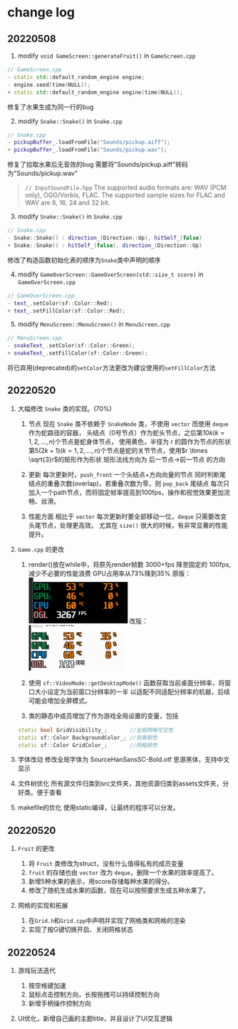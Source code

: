 <!-- 
this change log is to log the difference from origin sfSnake on https://github.com/jhpy1024/sfSnake.git
-->

# change log

## 20220508

1. modify `void GameScreen::generateFruit()` in `GameScreen.cpp`
```c++
// GameScreen.cpp
- static std::default_random_engine engine;
- engine.seed(time(NULL));
+ static std::default_random_engine engine(time(NULL));
```
修复了水果生成为同一行的bug

2. modify `Snake::Snake()` in `Snake.cpp`
```c++
// Snake.cpp
- pickupBuffer_.loadFromFile("Sounds/pickup.aiff");
+ pickupBuffer_.loadFromFile("Sounds/pickup.wav");
```
修复了拾取水果后无音效的bug
需要将"Sounds/pickup.aiff"转码为"Sounds/pickup.wav"

> `// InputSoundFile.hpp`
> The supported audio formats are: WAV (PCM only), OGG/Vorbis, FLAC.
> The supported sample sizes for FLAC and WAV are 8, 16, 24 and 32 bit.

3. modify `Snake::Snake()` in `Snake.cpp`
```c++
// Snake.cpp
- Snake::Snake() : direction_(Direction::Up), hitSelf_(false)
+ Snake::Snake() : hitSelf_(false), direction_(Direction::Up)
```
修改了构造函数初始化表的顺序为`Snake`类中声明的顺序

4. modify `GameOverScreen::GameOverScreen(std::size_t score)` in `GameOverScreen.cpp`

```c++ 
// GameOverScreen.cpp
- text_.setColor(sf::Color::Red);
+ text_.setFillColor(sf::Color::Red);
```

5. modify `MenuScreen::MenuScreen()` in `MenuScreen.cpp`
```c++ 
// MenuScreen.cpp
- snakeText_.setColor(sf::Color::Green);
+ snakeText_.setFillColor(sf::Color::Green);
```
将已弃用(deprecated)的`setColor`方法更改为建议使用的`setFillColor`方法

## 20220520

1. 大幅修改 `Snake` 类的实现。(70%)
    1. 节点
    现在 `Snake` 类不依赖于 `SnakeNode` 类，不使用 `vector` 而使用 `deque` 作为蛇路径的容器，
    头结点（0号节点）作为蛇头节点，之后第$10k (k = 1, 2, ... , n)$个节点是蛇身体节点，
    使用黄色，半径为 $r$ 的圆作为节点的形状
    第$5(2k+1) (k = 1, 2, ... , n)$个节点是蛇的关节节点，使用$r \times \sqrt{3}r$的矩形作为形状
    矩形法线方向为 后一节点->前一节点 的方向

    2. 更新
    每次更新时，`push_front` 一个头结点+方向向量的节点
    同时判断尾结点的重叠次数(overlap)，若重叠次数为零，则 `pop_back` 尾结点
    每次只加入一个path节点，而将固定帧率提高到100fps，操作和视觉效果更加流畅、丝滑。

    3. 性能方面
    相比于 `vector` 每次更新时要全部移动一位，`deque` 只需要改变头尾节点，处理更高效。
    尤其在 `size()` 很大的时候，有非常显著的性能提升。

2. `Game.cpp` 的更改
    1. render()放在while中，将原先render帧数 3000+fps 降至固定的 100fps, 减少不必要的性能浪费
    GPU占用率从73%降到35%
    原版：
    ![占用率](image/原版的占用率.png "原版的占用率")
    改版：
    ![占用率2](image/改版的占用率.png "改版的占用率")

    1. 使用 `sf::VideoMode::getDesktopMode()` 函数获取当前桌面分辨率，将窗口大小设定为当前窗口分辨率的一半
    以适配不同适配分辨率的机器，后续可能会增加全屏模式。

    1. 类的静态中成员增加了作为游戏全局设置的变量，包括
    ```c++
    static bool GridVisibility_;       //全局网格可见性
    static sf::Color BackgroundColor_; //背景颜色
    static sf::Color GridColor_;       //网格颜色
    ```

3. 字体改动
   修改全局字体为 SourceHanSansSC-Bold.otf 思源黑体，支持中文显示

4. 文件树优化
   所有源文件归类到src文件夹，其他资源归类到assets文件夹，分好类。便于查看

5. makefile的优化
   使用static编译，让最终的程序可以分发。

## 20220520

1. `Fruit` 的更改
    1. 将 `Fruit` 类修改为struct，没有什么值得私有的成员变量
    2. `fruit` 的存储也由 `vector` 改为 `deque`，删除一个水果的效率提高了。
    3. 新增5种水果的表示，用score存储每种水果的得分。
    4. 修改了随机生成水果的函数，现在可以按照要求生成五种水果了。

2. 网格的实现和拓展
    1. 在`Grid.h`和`Grid.cpp`中声明并实现了网格类和网格的渲染
    2. 实现了按G键切换开启、关闭网格状态

## 20220524

1. 游戏玩法迭代
    1. 按空格键加速
    2. 鼠标点击控制方向，长按拖拽可以持续控制方向
    3. 新增手柄操作控制方向

2. UI优化，新增自己画的主题title，并且设计了UI交互逻辑